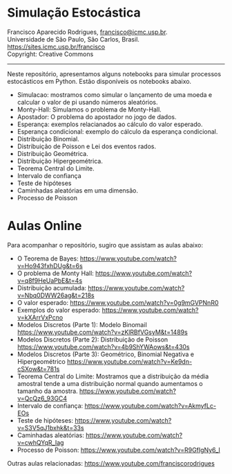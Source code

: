 # Simulação Estocástica
Francisco Aparecido Rodrigues, francisco@icmc.usp.br.<br>
Universidade de São Paulo, São Carlos, Brasil.<br>
https://sites.icmc.usp.br/francisco <br>
Copyright: Creative Commons
<hr>

Neste repositório, apresentamos alguns notebooks para simular processos estocásticos em Python. Estão disponíveis os notebooks abaixo. 
* Simulacao: mostramos como simular o lançamento de uma moeda e calcular o valor de pi usando números aleatórios.
* Monty-Hall: Simulamos o problema de Monty-Hall.
* Apostador: O problema do apostador no jogo de dados.
* Esperança: exemplos relacianados ao cálculo do valor esperado.
* Esperança condicional: exemplo do cálculo da esperança condicional.
* Distribuição Binomial.
* Distribuição de Poisson e Lei dos eventos rados.
* Distribuição Geométrica.
* Distribuição Hipergeométrica.
* Teorema Central do Limite.
* Intervalo de confiança
* Teste de hipóteses
* Caminhadas aleatórias em uma dimensão.
* Processo de Poisson

# Aulas Online

Para acompanhar o repositório, sugiro que assistam as aulas abaixo:
* O Teorema de Bayes: https://www.youtube.com/watch?v=Ho943fxhDUg&t=6s
* O problema de Monty Hall: https://www.youtube.com/watch?v=q8f9HeUaPbE&t=4s
* Distribuição acumulada: https://www.youtube.com/watch?v=Nbq0DWW26ag&t=218s
* O valor esperado: https://www.youtube.com/watch?v=0g9mGVPNnR0
* Exemplos do valor esperado: https://www.youtube.com/watch?v=kXArrVxPcno
* Modelos Discretos (Parte 1): Modelo Binomail https://www.youtube.com/watch?v=zKlRBfVGsyM&t=1489s
* Modelos Discretos (Parte 2): Distribuição de Poisson https://www.youtube.com/watch?v=4b9ShYWAows&t=430s
* Modelos Discretos (Parte 3): Geométrico, Binomial Negativa e Hipergeométrico https://www.youtube.com/watch?v=Ke9dn-cSXow&t=781s
* Teorema Central do Limite: Mostramos que a distribuição da média amostral tende a uma distribuição normal quando aumentamos o tamanho da amostra. https://www.youtube.com/watch?v=QcQz6_93GC4
* Intervalo de confiança: https://www.youtube.com/watch?v=AkmyfLc-EOs
* Teste de hipóteses: https://www.youtube.com/watch?v=S3V5qJ1bxhk&t=33s
* Caminhadas aleatórias: https://www.youtube.com/watch?v=cwhQYqR_Iag
* Processo de Poisson: https://www.youtube.com/watch?v=R9GfIgNy6_I

Outras aulas relacionadas: https://www.youtube.com/franciscorodrigues
